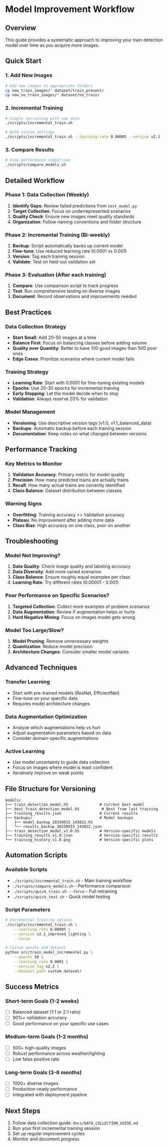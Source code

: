 # Model Improvement Workflow

## Overview
This guide provides a systematic approach to improving your train detection model over time as you acquire more images.

## Quick Start

### 1. Add New Images
```bash
# Add new images to appropriate folders
cp new_train_images/* dataset/train_present/
cp new_no_train_images/* dataset/no_train/
```

### 2. Incremental Training
```bash
# Simple retraining with new data
./scripts/incremental_train.sh

# With custom settings
./scripts/incremental_train.sh --learning-rate 0.00005 --version v2.1
```

### 3. Compare Results
```bash
# View performance comparison
./scripts/compare_models.sh
```

## Detailed Workflow

### Phase 1: Data Collection (Weekly)
1. **Identify Gaps**: Review failed predictions from `test_model.py`
2. **Target Collection**: Focus on underrepresented scenarios
3. **Quality Check**: Ensure new images meet quality standards
4. **Organization**: Follow naming conventions and folder structure

### Phase 2: Incremental Training (Bi-weekly)
1. **Backup**: Script automatically backs up current model
2. **Fine-tune**: Use reduced learning rate (0.0001 vs 0.001)
3. **Version**: Tag each training session
4. **Validate**: Test on held-out validation set

### Phase 3: Evaluation (After each training)
1. **Compare**: Use comparison script to track progress
2. **Test**: Run comprehensive testing on diverse images
3. **Document**: Record observations and improvements needed

## Best Practices

### Data Collection Strategy
- **Start Small**: Add 20-50 images at a time
- **Balance First**: Focus on balancing classes before adding volume
- **Quality over Quantity**: Better to have 100 good images than 500 poor ones
- **Edge Cases**: Prioritize scenarios where current model fails

### Training Strategy
- **Learning Rate**: Start with 0.0001 for fine-tuning existing models
- **Epochs**: Use 20-30 epochs for incremental training
- **Early Stopping**: Let the model decide when to stop
- **Validation**: Always reserve 20% for validation

### Model Management
- **Versioning**: Use descriptive version tags (v1.0, v1.1_balanced_data)
- **Backups**: Automatic backup before each training session
- **Documentation**: Keep notes on what changed between versions

## Performance Tracking

### Key Metrics to Monitor
1. **Validation Accuracy**: Primary metric for model quality
2. **Precision**: How many predicted trains are actually trains
3. **Recall**: How many actual trains are correctly identified
4. **Class Balance**: Dataset distribution between classes

### Warning Signs
- **Overfitting**: Training accuracy >> Validation accuracy
- **Plateau**: No improvement after adding more data
- **Class Bias**: High accuracy on one class, poor on another

## Troubleshooting

### Model Not Improving?
1. **Data Quality**: Check image quality and labeling accuracy
2. **Data Diversity**: Add more varied scenarios
3. **Class Balance**: Ensure roughly equal examples per class
4. **Learning Rate**: Try different rates (0.00001 - 0.001)

### Poor Performance on Specific Scenarios?
1. **Targeted Collection**: Collect more examples of problem scenarios
2. **Data Augmentation**: Review if augmentation helps or hurts
3. **Hard Negative Mining**: Focus on images model gets wrong

### Model Too Large/Slow?
1. **Model Pruning**: Remove unnecessary weights
2. **Quantization**: Reduce model precision
3. **Architecture Changes**: Consider smaller model variants

## Advanced Techniques

### Transfer Learning
- Start with pre-trained models (ResNet, EfficientNet)
- Fine-tune on your specific data
- Requires model architecture changes

### Data Augmentation Optimization
- Analyze which augmentations help vs hurt
- Adjust augmentation parameters based on data
- Consider domain-specific augmentations

### Active Learning
- Use model uncertainty to guide data collection
- Focus on images where model is least confident
- Iteratively improve on weak points

## File Structure for Versioning
```
models/
├── train_detection_model.h5              # Current best model
├── best_train_detection_model.h5          # Best from last training
├── training_results.json                 # Current results
├── backups/                              # Model backups
│   ├── model_backup_20250915_143022.h5
│   └── results_backup_20250915_143022.json
├── train_detection_model_v1.0.h5         # Version-specific models
├── training_results_v1.0.json            # Version-specific results
└── training_history_v1.0.png             # Version-specific plots
```

## Automation Scripts

### Available Scripts
- `./scripts/incremental_train.sh` - Main training workflow
- `./scripts/compare_models.sh` - Performance comparison
- `./scripts/quick_train.sh --force` - Full retraining
- `./scripts/quick_test.sh` - Quick model testing

### Script Parameters
```bash
# Incremental training options
./scripts/incremental_train.sh \
    --learning-rate 0.00005 \
    --version v2.1_improved_lighting \
    --force

# Custom epochs and dataset
python src/train_model_incremental.py \
    --epochs 50 \
    --learning_rate 0.0001 \
    --version_tag v2.2 \
    --dataset_path custom_dataset/
```

## Success Metrics

### Short-term Goals (1-2 weeks)
- [ ] Balanced dataset (1:1 or 2:1 ratio)
- [ ] 90%+ validation accuracy
- [ ] Good performance on your specific use cases

### Medium-term Goals (1-2 months)
- [ ] 500+ high-quality images
- [ ] Robust performance across weather/lighting
- [ ] Low false positive rate

### Long-term Goals (3-6 months)
- [ ] 1000+ diverse images
- [ ] Production-ready performance
- [ ] Integrated with deployment pipeline

## Next Steps
1. Follow data collection guide: `docs/DATA_COLLECTION_GUIDE.md`
2. Run your first incremental training session
3. Set up regular improvement cycles
4. Monitor and document progress